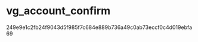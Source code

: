 vg_account_confirm
==================
249e9e1c2fb24f9043d5f985f7c684e889b736a49c0ab73eccf0c4d019ebfa69
